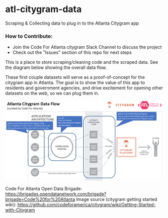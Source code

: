 # atl-citygram-data
Scraping &amp; Collecting data to plug in to the Atlanta Citygram app

### How to Contribute:
- Join the Code For Atlanta citygram Slack Channel to discuss the project
- Check out the "Issues" section of this repo for next steps

This is a place to store scraping/cleaning code and the scraped data.  See the diagram below showing the overall data flow.

These first couple datasets will serve as a proof-of-concept for the citygram app in Atlanta.  The goal is to show the value of this app to residents and government agencies, and drive excitement for opening other datasets on the web, so we can plug them in.

![](images/atl-citygram-data-flow.PNG "ATL Citygram Data Flow")

Code For Atlanta Open Data Brigade: https://brigades.opendatanetwork.com/brigade?brigade=Code%20for%20Atlanta
Image source (citygram getting started wiki): https://github.com/codeforamerica/citygram/wiki/Getting-Started-with-Citygram